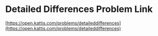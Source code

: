 # Detailed Differences Problem Link
[https://open.kattis.com/problems/detaileddifferences](https://open.kattis.com/problems/detaileddifferences)

